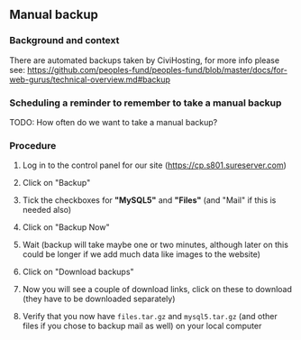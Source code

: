 ## Manual backup

### Background and context

There are automated backups taken by CiviHosting, for more info please see:
https://github.com/peoples-fund/peoples-fund/blob/master/docs/for-web-gurus/technical-overview.md#backup


### Scheduling a reminder to remember to take a manual backup

TODO: How often do we want to take a manual backup?


### Procedure

1. Log in to the control panel for our site (https://cp.s801.sureserver.com)

2. Click on "Backup"

3. Tick the checkboxes for **"MySQL5"** and **"Files"** (and "Mail" if this is needed also)

4. Click on "Backup Now"

5. Wait (backup will take maybe one or two minutes, although later on this could be longer if we add much data like images to the website)

6. Click on "Download backups"

7. Now you will see a couple of download links, click on these to download (they have to be downloaded separately)

8. Verify that you now have `files.tar.gz` and `mysql5.tar.gz` (and other files if you chose to backup mail as well) on your local computer




